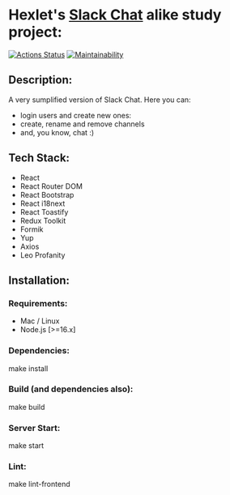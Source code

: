 # Hexlet's [Slack Chat](https://slack-chat-xr7s.onrender.com/) alike study project:

[![Actions Status](https://github.com/MaxGre99/frontend-bootcamp-project-12/workflows/hexlet-check/badge.svg)](https://github.com/MaxGre99/frontend-bootcamp-project-12/actions)
[![Maintainability](https://api.codeclimate.com/v1/badges/c93b3451e09debd3845d/maintainability)](https://codeclimate.com/github/MaxGre99/Slack-Chat/maintainability)

## Description: 

A very sumplified version of Slack Chat. Here you can:
* login users and create new ones:
* create, rename and remove channels
* and, you know, chat :)

## Tech Stack:

* React
* React Router DOM
* React Bootstrap
* React i18next
* React Toastify 
* Redux Toolkit
* Formik
* Yup
* Axios
* Leo Profanity

## Installation:
 ### Requirements:
  - Mac / Linux
  - Node.js [>=16.x]
  ### Dependencies:
  make install
  ### Build (and dependencies also):
  make build
  ### Server Start:
  make start
  ### Lint:
  make lint-frontend